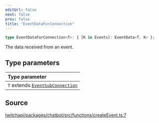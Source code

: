 ```yaml
---
editUrl: false
next: false
prev: false
title: "EventDataForConnection"
---
```


```ts
type EventDataForConnection<T>: { [K in Events]: EventData<T, K> };
```

The data received from an event.

## Type parameters

| Type parameter |
| :------ |
| `T` extends [`EventSubConnection`](/api/chatbot/enumerations/eventsubconnection/) |

## Source

[twitchapi/packages/chatbot/src/functions/createEvent.ts:7](https://github.com/pablornc/twitchapi//blob/3baa008ac8be1133cbb9253985d5d4cd48b4e780/packages/chatbot/src/functions/createEvent.ts#L7)
